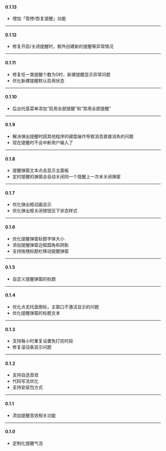 #### 0.1.13

* 增加「暂停/恢复提醒」功能

---

#### 0.1.12

* 修复开启/关闭提醒时，额外创建新的提醒等异常情况

---

#### 0.1.11

* 修复任一类提醒个数为0时，新建提醒显示异常问题
* 优化新建提醒默认启用状态

---

#### 0.1.10

* 后台托盘菜单添加“启用全部提醒”和“禁用全部提醒”

---

#### 0.1.9

* 解决弹出提醒时因其他程序的键盘操作导致消息直接消失的问题
* 现在提醒时不会中断用户输入了

---

#### 0.1.8

* 提醒弹窗文本点击显示主面板
* 定时提醒的弹窗会自动关闭同一个提醒上一次未关闭弹窗

---

#### 0.1.7

* 优化弹出框动画显示
* 优化弹出框关闭按钮压下状态样式

---

#### 0.1.6

* 优化提醒弹窗标题字体大小
* 添加提醒弹窗边框圆角和阴影
* 支持拖拽标题栏移动提醒弹窗

---

#### 0.1.5

* 自定义提醒弹窗的标题

---

#### 0.1.4

* 优化点击托盘图标，主窗口不激活显示的问题
* 优化提醒弹窗的标题文本

---

#### 0.1.3

* 支持每小时重复设置免打扰时段
* 修复滚动条显示问题

---

#### 0.1.2

* 支持自选音效
* 代码写法优化
* 支持安装包方式

---

#### 0.1.1

* 添加提醒音效相关功能

---

#### 0.1.0

* 定制化提醒气泡

